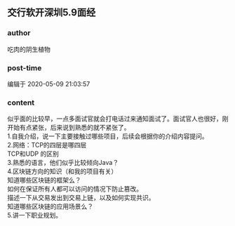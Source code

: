 ## 交行软开深圳5.9面经
### author 
吃肉的阴生植物
### post-time 

编辑于  2020-05-09 21:03:57
### content 
<div class="post-topic-des nc-post-content">
 <div>
  似乎面的比较早，一点多面试官就会打电话过来通知面试了。面试官人也很好，刚开始有点紧张，后来说到熟悉的就不紧张了。
 </div>
 <div>
  1.自我介绍，说一下主要接触过哪些项目，后续会根据你的介绍内容提问。
 </div>
 <div>
  2.网络：TCP的四层是哪四层
 </div>
 <div>
  TCP和UDP 的区别
 </div>
 <div>
  3.熟悉的语言，他们似乎比较倾向Java？
 </div>
 <div>
  4.区块链方向的知识（和我的项目有关）
 </div>
 <div>
  知道哪些区块链的框架么？
 </div>
 <div>
  如何在保证所有人都可以访问的情况下防止篡改。
 </div>
 <div>
  描述一下从交易发出到交易上链，以及如何实现共识。
 </div>
 <div>
  知道哪些区块链的应用场景么？
 </div>
 <div>
  5.讲一下职业规划。
 </div>
 <div>
 </div>
</div>
